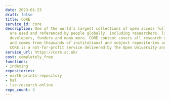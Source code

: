 ```yaml
---
date: 2023-01-23
draft: false
title: CORE
service_id: core
description: One of the world’s largest collections of open access full texts, which
  are used and referenced by people globally, including researchers, libraries, software
  developers, funders and many more. CORE content covers all research disciplines
  and comes from thousands of institutional and subject repositories and journals.
  CORE is a not-for-profit service delivered by The Open University and Jisc.
service_url: https://core.ac.uk/
cost: completely_free
functions:
- indexing
repositories:
- earth-prints-repository
- hal
- lse-research-online
repo_count: 3
---
```



